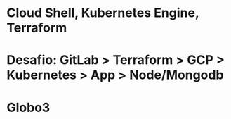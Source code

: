 # Cloud Shell, Kubernetes Engine, Terraform

# Desafio: GitLab > Terraform > GCP > Kubernetes > App > Node/Mongodb 
# Globo3